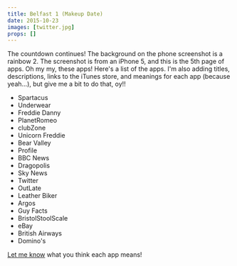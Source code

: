 ```yaml
---
title: Belfast 1 (Makeup Date)
date: 2015-10-23
images: [twitter.jpg]
props: []
---
```

The countdown continues! The background on the phone screenshot is a rainbow 2. The screenshot is from an iPhone 5, and this is the 5th page of apps. Oh my my, these apps! Here's a list of the apps. I'm also adding titles, descriptions, links to the iTunes store, and meanings for each app (because yeah...), but give me a bit to do that, oy!!

- Spartacus
- Underwear
- Freddie Danny
- PlanetRomeo
- clubZone
- Unicorn Freddie
- Bear Valley
- Profile
- BBC News
- Dragopolis
- Sky News
- Twitter
- OutLate
- Leather Biker
- Argos
- Guy Facts
- BristolStoolScale
- eBay
- British Airways
- Domino's

[Let me know]({{site.baseurl}}contribute) what you think each app means!
